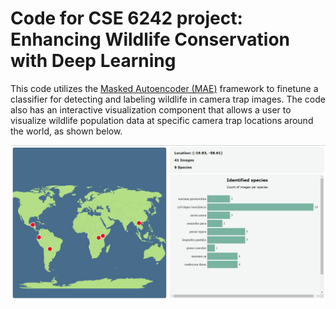 # Code for CSE 6242 project: Enhancing Wildlife Conservation with Deep Learning

This code utilizes the [Masked Autoencoder (MAE)](https://arxiv.org/abs/2111.06377) framework to finetune a classifier for detecting and labeling wildlife in camera trap images. 
The code also has an interactive visualization component that allows a user to visualize wildlife population data at specific camera trap locations around the world, as shown below. 

![alt text](./example_vis.png)
